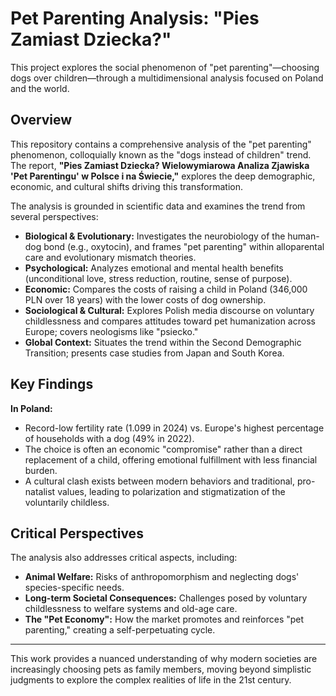 # Pet Parenting Analysis: "Pies Zamiast Dziecka?"

This project explores the social phenomenon of "pet parenting"—choosing dogs over children—through a multidimensional analysis focused on Poland and the world.

## Overview

This repository contains a comprehensive analysis of the "pet parenting" phenomenon, colloquially known as the "dogs instead of children" trend. The report, **"Pies Zamiast Dziecka? Wielowymiarowa Analiza Zjawiska 'Pet Parentingu' w Polsce i na Świecie,"** explores the deep demographic, economic, and cultural shifts driving this transformation.

The analysis is grounded in scientific data and examines the trend from several perspectives:

- **Biological & Evolutionary:** Investigates the neurobiology of the human-dog bond (e.g., oxytocin), and frames "pet parenting" within alloparental care and evolutionary mismatch theories.
- **Psychological:** Analyzes emotional and mental health benefits (unconditional love, stress reduction, routine, sense of purpose).
- **Economic:** Compares the costs of raising a child in Poland (346,000 PLN over 18 years) with the lower costs of dog ownership.
- **Sociological & Cultural:** Explores Polish media discourse on voluntary childlessness and compares attitudes toward pet humanization across Europe; covers neologisms like "psiecko."
- **Global Context:** Situates the trend within the Second Demographic Transition; presents case studies from Japan and South Korea.

## Key Findings

**In Poland:**
- Record-low fertility rate (1.099 in 2024) vs. Europe's highest percentage of households with a dog (49% in 2022).
- The choice is often an economic "compromise" rather than a direct replacement of a child, offering emotional fulfillment with less financial burden.
- A cultural clash exists between modern behaviors and traditional, pro-natalist values, leading to polarization and stigmatization of the voluntarily childless.

## Critical Perspectives

The analysis also addresses critical aspects, including:

- **Animal Welfare:** Risks of anthropomorphism and neglecting dogs' species-specific needs.
- **Long-term Societal Consequences:** Challenges posed by voluntary childlessness to welfare systems and old-age care.
- **The "Pet Economy":** How the market promotes and reinforces "pet parenting," creating a self-perpetuating cycle.

---

This work provides a nuanced understanding of why modern societies are increasingly choosing pets as family members, moving beyond simplistic judgments to explore the complex realities of life in the 21st century.
